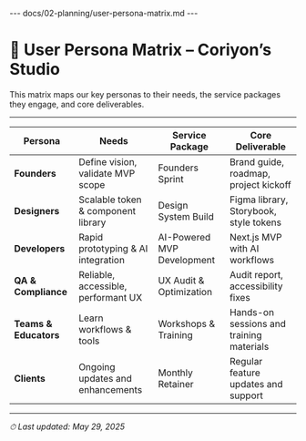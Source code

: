 --- docs/02-planning/user-persona-matrix.md ---
# 👥 User Persona Matrix – Coriyon’s Studio

This matrix maps our key personas to their needs, the service packages they engage, and core deliverables.

---

| Persona             | Needs                                     | Service Package           | Core Deliverable                          |
| ------------------- | ----------------------------------------- | ------------------------- | ----------------------------------------- |
| **Founders**        | Define vision, validate MVP scope         | Founders Sprint           | Brand guide, roadmap, project kickoff     |
| **Designers**       | Scalable token & component library        | Design System Build       | Figma library, Storybook, style tokens    |
| **Developers**      | Rapid prototyping & AI integration        | AI-Powered MVP Development| Next.js MVP with AI workflows             |
| **QA & Compliance** | Reliable, accessible, performant UX       | UX Audit & Optimization   | Audit report, accessibility fixes         |
| **Teams & Educators** | Learn workflows & tools                 | Workshops & Training      | Hands-on sessions and training materials  |
| **Clients**         | Ongoing updates and enhancements          | Monthly Retainer          | Regular feature updates and support       |

---

_⏱ Last updated: May 29, 2025_
